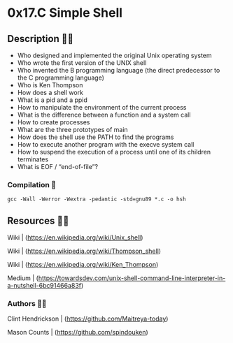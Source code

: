 # 0x17.C Simple Shell


## Description :teacher:

* Who designed and implemented the original Unix operating system
* Who wrote the first version of the UNIX shell
* Who invented the B programming language (the direct predecessor to the C programming language)
* Who is Ken Thompson
* How does a shell work
* What is a pid and a ppid
* How to manipulate the environment of the current process
* What is the difference between a function and a system call
* How to create processes
* What are the three prototypes of main
* How does the shell use the PATH to find the programs
* How to execute another program with the execve system call
* How to suspend the execution of a process until one of its children terminates
* What is EOF / “end-of-file”?


### Compilation :wrench:
```
gcc -Wall -Werror -Wextra -pedantic -std=gnu89 *.c -o hsh
```

## Resources  :technologist:

Wiki  |  (https://en.wikipedia.org/wiki/Unix_shell)

Wiki  |  (https://en.wikipedia.org/wiki/Thompson_shell)

Wiki  |  (https://en.wikipedia.org/wiki/Ken_Thompson)

Medium  |  (https://towardsdev.com/unix-shell-command-line-interpreter-in-a-nutshell-6bc91466a83f)


### Authors :memo::pencil:
 
Clint Hendrickson | (https://github.com/Maitreya-today)

Mason Counts  |  (https://github.com/spindouken)

